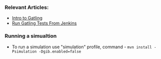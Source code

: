 ### Relevant Articles:
- [Intro to Gatling](http://www.baeldung.com/introduction-to-gatling)
- [Run Gatling Tests From Jenkins](https://www.baeldung.com/jenkins-run-gatling-tests)

### Running a simualtion
- To run a simulation use "simulation" profile, command - `mvn install -Psimulation -Dgib.enabled=false`
